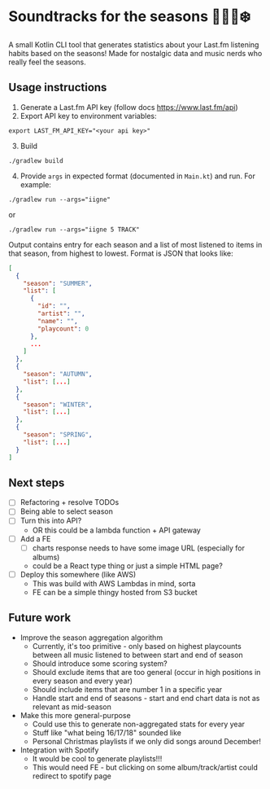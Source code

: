# Soundtracks for the seasons 🌸🌞🍂❄️

A small Kotlin CLI tool that generates statistics about your Last.fm listening habits based on the seasons!
Made for nostalgic data and music nerds who really feel the seasons.

## Usage instructions

1. Generate a Last.fm API key (follow docs https://www.last.fm/api)
2. Export API key to environment variables:

```shell
export LAST_FM_API_KEY="<your api key>"
```

3. Build

```shell
./gradlew build
```

4. Provide `args` in expected format (documented in `Main.kt`) and run. For example:

```shell
./gradlew run --args="iigne"
```
or
```shell
./gradlew run --args="iigne 5 TRACK"
```

Output contains entry for each season and a list of most listened to items in that season,
from highest to lowest.
Format is JSON that looks like:

```json
[
  {
    "season": "SUMMER",
    "list": [
      {
        "id": "",
        "artist": "",
        "name": "",
        "playcount": 0
      },
      ...
    ]
  },
  {
    "season": "AUTUMN",
    "list": [...]
  },
  {
    "season": "WINTER",
    "list": [...]
  },
  {
    "season": "SPRING",
    "list": [...]
  }
]
```

## Next steps

- [ ] Refactoring + resolve TODOs
- [ ] Being able to select season
- [ ]  Turn this into API?
     -  OR this could be a lambda function + API gateway
- [ ]  Add a FE
     - [ ] charts response needs to have some image URL (especially for albums) 
     - could be a React type thing or just a simple HTML page?
- [ ]  Deploy this somewhere (like AWS)
    - This was build with AWS Lambdas in mind, sorta
    - FE can be a simple thingy hosted from S3 bucket

## Future work
* Improve the season aggregation algorithm
  * Currently, it's too primitive - only based on highest playcounts between all music listened to between start and end of season
  * Should introduce some scoring system?
  * Should exclude items that are too general (occur in high positions in every season and every year)
  * Should include items that are number 1 in a specific year
  * Handle start and end of seasons - start and end chart data is not as relevant as mid-season
* Make this more general-purpose
  * Could use this to generate non-aggregated stats for every year
  * Stuff like "what being 16/17/18" sounded like
  * Personal Christmas playlists if we only did songs around December!
* Integration with Spotify
  * It would be cool to generate playlists!!!
  * This would need FE - but clicking on some album/track/artist could redirect to spotify page
